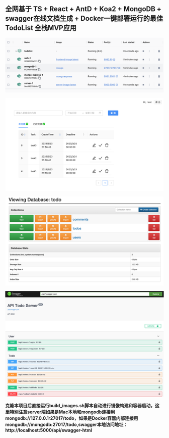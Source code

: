 ## 全网基于 TS + React + AntD + Koa2 + MongoDB + swagger在线文档生成 + Docker一键部署运行的最佳TodoList 全栈MVP应用

![image](./img/docker.png)

![image](./img/front.png)

![image](./img/express.png)

![image](./img/swagger.png)


**克隆本项目后直接运行build_images.sh脚本自动进行镜像构建和容器启动，这里特别注意server端如果是Mac本地和mongodb连接用mongodb://127.0.0.1:27017/todo，如果是Docker容器内部连接用mongodb://mongodb:27017/todo,swagger本地访问地址：http://localhost:5000/api/swagger-html**

